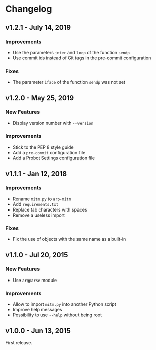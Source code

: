 # Changelog

## v1.2.1 - July 14, 2019

### Improvements

* Use the parameters `inter` and `loop` of the function `sendp`
* Use commit ids instead of Git tags in the pre-commit configuration

### Fixes

* The parameter `iface` of the function `sendp` was not set

## v1.2.0 - May 25, 2019

### New Features

* Display version number with `--version`

### Improvements

* Stick to the PEP 8 style guide
* Add a `pre-commit` configuration file
* Add a Probot Settings configuration file

## v1.1.1 - Jan 12, 2018

### Improvements

* Rename `mitm.py` to `arp-mitm`
* Add `requirements.txt`
* Replace tab characters with spaces
* Remove a useless import

### Fixes

* Fix the use of objects with the same name as a built-in

## v1.1.0 - Jul 20, 2015

### New Features

* Use `argparse` module

### Improvements

* Allow to import `mitm.py` into another Python script
* Improve help messages
* Possibility to use `--help` without being root

## v1.0.0 - Jun 13, 2015

First release.
